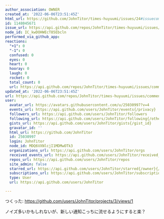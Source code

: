 ```yaml
---
author_association: OWNER
created_at: '2022-06-06T23:51:45Z'
html_url: https://github.com/JohnTitor/times-huyuumi/issues/24#issuecomment-1148045671
id: 1148045671
issue_url: https://api.github.com/repos/JohnTitor/times-huyuumi/issues/24
node_id: IC_kwDOHWEcT85Ebcln
performed_via_github_app: 
reactions:
  "+1": 0
  "-1": 0
  confused: 0
  eyes: 0
  heart: 0
  hooray: 0
  laugh: 0
  rocket: 0
  total_count: 0
  url: https://api.github.com/repos/JohnTitor/times-huyuumi/issues/comments/1148045671/reactions
updated_at: '2022-06-06T23:51:45Z'
url: https://api.github.com/repos/JohnTitor/times-huyuumi/issues/comments/1148045671
user:
  avatar_url: https://avatars.githubusercontent.com/u/25030997?v=4
  events_url: https://api.github.com/users/JohnTitor/events{/privacy}
  followers_url: https://api.github.com/users/JohnTitor/followers
  following_url: https://api.github.com/users/JohnTitor/following{/other_user}
  gists_url: https://api.github.com/users/JohnTitor/gists{/gist_id}
  gravatar_id: ''
  html_url: https://github.com/JohnTitor
  id: 25030997
  login: JohnTitor
  node_id: MDQ6VXNlcjI1MDMwOTk3
  organizations_url: https://api.github.com/users/JohnTitor/orgs
  received_events_url: https://api.github.com/users/JohnTitor/received_events
  repos_url: https://api.github.com/users/JohnTitor/repos
  site_admin: false
  starred_url: https://api.github.com/users/JohnTitor/starred{/owner}{/repo}
  subscriptions_url: https://api.github.com/users/JohnTitor/subscriptions
  type: User
  url: https://api.github.com/users/JohnTitor

---
```

つくった: https://github.com/users/JohnTitor/projects/3/views/1

ノイズ多いかもしれないが、新しい通知こっちに流せるようにすると楽？